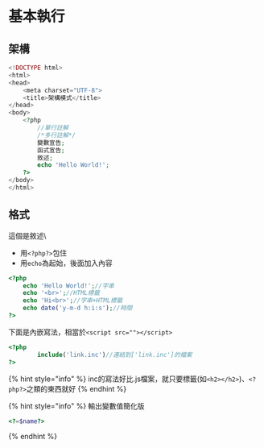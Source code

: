 # 基本執行

## 架構

```php
<!DOCTYPE html>
<html>
<head>
    <meta charset="UTF-8">
    <title>架構模式</title>
</head>
<body>
    <?php
        //單行註解
        /*多行註解*/
        變數宣告;
        函式宣告;
        敘述;        
        echo 'Hello World!';
    ?>
</body>
</html>
```

## 格式

這個是敘述\


* 用`<?php?>`包住
* 用`echo`為起始，後面加入內容

```php
<?php
    echo 'Hello World!';//字串
    echo '<br>';//HTML標籤
    echo 'Hi<br>';//字串+HTML標籤
    echo date('y-m-d h:i:s');//時間
?>
```

下面是內嵌寫法，相當於`<script src=""></script>`

```php
<?php
        include('link.inc')//連結到['link.inc']的檔案
?>
```

{% hint style="info" %}
inc的寫法好比.js檔案，就只要標籤(如`<h2></h2>`)、`<?php?>`之類的東西就好
{% endhint %}

{% hint style="info" %}
輸出變數值簡化版

```php
<?=$name?>
```
{% endhint %}

##
